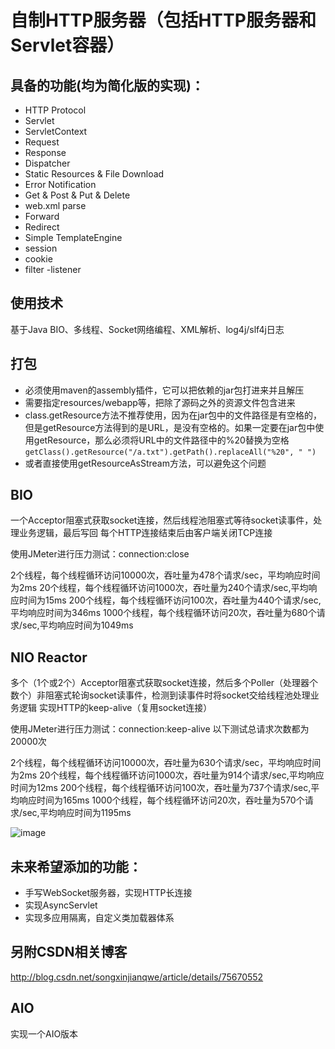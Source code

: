 # 自制HTTP服务器（包括HTTP服务器和Servlet容器）
## 具备的功能(均为简化版的实现)：

- HTTP Protocol
- Servlet
- ServletContext
- Request
- Response
- Dispatcher
- Static Resources & File Download
- Error Notification
- Get & Post & Put & Delete
- web.xml parse
- Forward
- Redirect
- Simple TemplateEngine
- session
- cookie
- filter
-listener 
## 使用技术

基于Java BIO、多线程、Socket网络编程、XML解析、log4j/slf4j日志

## 打包
- 必须使用maven的assembly插件，它可以把依赖的jar包打进来并且解压
- 需要指定resources/webapp等，把除了源码之外的资源文件包含进来
- class.getResource方法不推荐使用，因为在jar包中的文件路径是有空格的，但是getResource方法得到的是URL，是没有空格的。如果一定要在jar包中使用getResource，那么必须将URL中的文件路径中的%20替换为空格`getClass().getResource("/a.txt").getPath().replaceAll("%20", " ")`
- 或者直接使用getResourceAsStream方法，可以避免这个问题

## BIO
一个Acceptor阻塞式获取socket连接，然后线程池阻塞式等待socket读事件，处理业务逻辑，最后写回
每个HTTP连接结束后由客户端关闭TCP连接

使用JMeter进行压力测试：connection:close

2个线程，每个线程循环访问10000次，吞吐量为478个请求/sec，平均响应时间为2ms
20个线程，每个线程循环访问1000次，吞吐量为240个请求/sec,平均响应时间为15ms
200个线程，每个线程循环访问100次，吞吐量为440个请求/sec,平均响应时间为346ms
1000个线程，每个线程循环访问20次，吞吐量为680个请求/sec,平均响应时间为1049ms

## NIO Reactor
多个（1个或2个）Acceptor阻塞式获取socket连接，然后多个Poller（处理器个数个）非阻塞式轮询socket读事件，检测到读事件时将socket交给线程池处理业务逻辑
实现HTTP的keep-alive（复用socket连接）

使用JMeter进行压力测试：connection:keep-alive
以下测试总请求次数都为20000次

2个线程，每个线程循环访问10000次，吞吐量为630个请求/sec，平均响应时间为2ms
20个线程，每个线程循环访问1000次，吞吐量为914个请求/sec,平均响应时间为12ms
200个线程，每个线程循环访问100次，吞吐量为737个请求/sec,平均响应时间为165ms
1000个线程，每个线程循环访问20次，吞吐量为570个请求/sec,平均响应时间为1195ms

![image](http://markdown-1252651195.cossh.myqcloud.com/%E6%9C%AA%E5%91%BD%E5%90%8D%E6%96%87%E4%BB%B6.jpg)

## 未来希望添加的功能：
- 手写WebSocket服务器，实现HTTP长连接
- 实现AsyncServlet
- 实现多应用隔离，自定义类加载器体系

## 另附CSDN相关博客
http://blog.csdn.net/songxinjianqwe/article/details/75670552


## AIO
实现一个AIO版本
